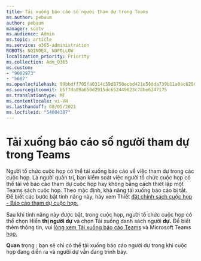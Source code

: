 ```yaml
---
title: Tải xuống báo cáo số người tham dự trong Teams
ms.author: pebaum
author: pebaum
manager: scotv
ms.audience: Admin
ms.topic: article
ms.service: o365-administration
ROBOTS: NOINDEX, NOFOLLOW
localization_priority: Priority
ms.collection: Adm_O365
ms.custom:
- "9002973"
- "5687"
ms.openlocfilehash: 99bbdff705fa0314c59d8750ecbd421e58dda739b11a0ac6298e15aa03fd8e47
ms.sourcegitcommit: b5f7da89a650d2915dc652449623c78be6247175
ms.translationtype: MT
ms.contentlocale: vi-VN
ms.lasthandoff: 08/05/2021
ms.locfileid: "54004387"
---
```

# <a name="download-attendance-reports-in-teams"></a>Tải xuống báo cáo số người tham dự trong Teams

Người tổ chức cuộc họp có thể tải xuống báo cáo về việc tham dự trong các cuộc họp. Là người quản trị, bạn kiểm soát việc người tổ chức cuộc họp có thể tải về báo cáo tham dự cuộc họp hay không bằng cách thiết lập một Teams sách cuộc họp. Theo mặc định, khả năng tải xuống báo cáo bị tắt. Để biết các bước bật tính năng này, hãy xem Thiết [đặt chính sách cuộc họp - Báo cáo tham dự cuộc họp.](https://docs.microsoft.com/microsoftteams/meeting-policies-in-teams#meeting-policy-settings---meeting-attendance-report)

Sau khi tính năng này được bật, trong cuộc họp, người tổ chức cuộc họp có thể chọn Hiển **thị người dự** và chọn Tải xuống danh sách người **dự.** Để biết thêm thông tin, vui [lòng xem Tải xuống báo cáo Teams](https://support.office.com/article/download-attendance-reports-in-teams-ae7cf170-530c-47d3-84c1-3aedac74d310) và Microsoft Teams [họp.](https://docs.microsoft.com/microsoftteams/teams-analytics-and-reports/meeting-attendance-report)

**Quan** trọng : bạn sẽ chỉ có thể tải xuống báo cáo người dự trong khi cuộc họp đang diễn ra và người dự vẫn đang trình bày.
